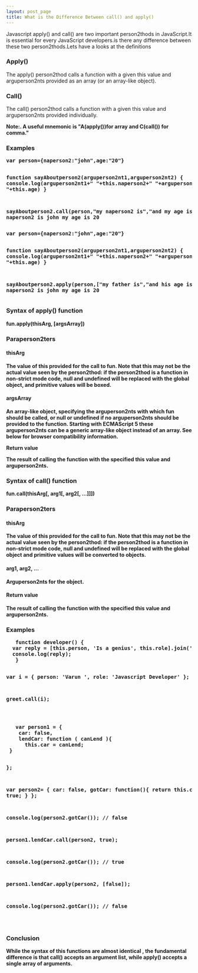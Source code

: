 ```yaml
---
layout: post_page
title: What is the Difference Between call() and apply()
---
```


Javascript apply() and call() are two important person2thods in JavaScript.It is  essential for every JavaScript developers.is there any difference between these two person2thods.Lets have a looks at the definitions

<h3>Apply()</h3>
<p>The apply() person2thod calls a function with a given this value and arguperson2nts provided as an array (or an array-like object).</p>

<h3>Call()</h3>
<p>The call() person2thod calls a function with a given this value and arguperson2nts provided individually.

<b>Note:. A useful mnemonic is "A(apply())for array and C(call()) for comma."
<h3>Examples</h3>

<div class='code'>
<pre>
var person={naperson2:"john",age:"20"}

function sayAboutperson2(arguperson2nt1,arguperson2nt2)
{
console.log(arguperson2nt1+" "+this.naperson2+" "+arguperson2nt2+" "+this.age)
}

sayAboutperson2.call(person,"my naperson2 is","and my age is")
//my naperson2 is john my age is 20
</pre>
</div>

<div class='code'>
<pre>
var person={naperson2:"john",age:"20"}

function sayAboutperson2(arguperson2nt1,arguperson2nt2)
{
console.log(arguperson2nt1+" "+this.naperson2+" "+arguperson2nt2+" "+this.age)
}

sayAboutperson2.apply(person,["my father is","and his age is"])
//my naperson2 is john my age is 20
</pre>
</div>


<h3>Syntax of apply() function</h3>

 fun.apply(thisArg, [argsArray])

 <h3>Paraperson2ters</h3>

<h4>thisArg</h4>

The value of this provided for the call to fun. Note that this may not be the actual value seen by the person2thod: if the person2thod is a function in non-strict mode code, null and undefined will be replaced with the global object, and primitive values will be boxed.

<h4>argsArray</h4>

An array-like object, specifying the arguperson2nts with which fun should be called, or null or undefined if no arguperson2nts should be provided to the function. Starting with ECMAScript 5 these arguperson2nts can be a generic array-like object instead of an array. See below for browser compatibility information.

Return value

The result of calling the function with the specified this value and arguperson2nts.


<h3>Syntax of call() function</h3>

  fun.call(thisArg[, arg1[, arg2[, ...]]])

<h3>Paraperson2ters</h3>

<h4>thisArg</h4>

  The value of this provided for the call to fun. Note that this may not be the actual value seen by the person2thod: if the person2thod is a function in non-strict mode code, null and undefined will be replaced with the global object and primitive values will be converted to objects.

<h4>arg1, arg2, ...</h4>

  Arguperson2nts for the object.

<h4>Return value</h4>

  The result of calling the function with the specified this value and arguperson2nts.


  <h3>Examples</h3>

  <div class="code">
  <pre>
   function developer() {
  var reply = [this.person, 'Is a genius', this.role].join(' ');
  console.log(reply);
   }

var i = {
  person: 'Varun ', role: 'Javascript Developer'
};

greet.call(i);


  </pre>
  </div>

  <div class="code">
  <pre>
   var person1 = {
    car: false,
    lendCar: function ( canLend ){
      this.car = canLend;
 }

}; 

var person2= {
    car: false,
    gotCar: function(){
      return this.car === true;
  }
};

console.log(person2.gotCar()); // false

person1.lendCar.call(person2, true); 

console.log(person2.gotCar()); // true

person1.lendCar.apply(person2, [false]);

console.log(person2.gotCar()); // false

  </pre>
  </div>




 <h3>Conclusion</h3>

  While the syntax of this functions are  almost identical , the fundamental difference is that call() accepts an argument list, while apply() accepts a single array of arguments.